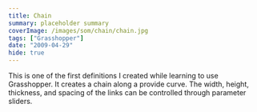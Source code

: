 ```yaml
---
title: Chain
summary: placeholder summary
coverImage: /images/som/chain/chain.jpg
tags: ["Grasshopper"]
date: "2009-04-29"
hide: true
---
```


This is one of the first definitions I created while learning to use Grasshopper. It creates a chain along a provide curve. The width, height, thickness, and spacing of the links can be controlled through parameter sliders.

